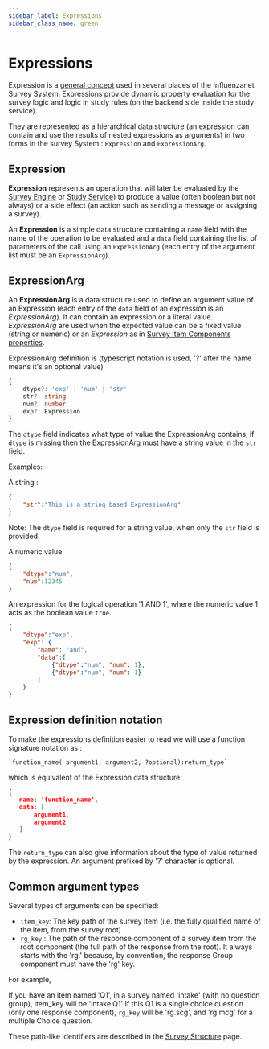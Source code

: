 ```yaml
---
sidebar_label: Expressions
sidebar_class_name: green
---
```

  
# Expressions

Expression is a [general concept](./concepts) used in several places of the Influenzanet Survey System.
Expressions provide dynamic property evaluation for the survey logic and logic in study rules (on the backend side inside the study service).

They are represented as a hierarchical data structure (an expression can contain and use the results of nested expressions as arguments) 
in two forms in the survey System : `Expression` and `ExpressionArg`.

## Expression

**Expression** represents an operation that will later be evaluated by the [Survey Engine](../survey-engine/) or [Study Service](../study-service/)) to produce a value (often boolean but not always) or a side effect (an action such as sending a message or assigning a survey).

An **Expression** is a simple data structure containing a `name` field with the name of the operation to be evaluated and a `data` field containing the list of parameters of the call using an `ExpressionArg` (each entry of the argument list must be an `ExpressionArg`).

## ExpressionArg

An **ExpressionArg** is a data structure used to define an argument value of an Expression (each entry of the `data` field of an expression is an *ExpressionArg*). It can contain an expression or a literal value.
*ExpressionArg* are used when the expected value can be a fixed value (string or numeric) or an *Expression* as in [Survey Item Components properties](../survey-engine/components/overview).

ExpressionArg definition is (typescript notation is used, '?' after the name means it's an optional value)
```ts
{
    dtype?: 'exp' | 'num' | 'str'
    str?: string
    num?: number
    exp?: Expression
}

````

The `dtype` field indicates what type of value the ExpressionArg contains, if `dtype` is missing then the ExpressionArg must have a string value in the `str` field.

Examples:

A string :
```json
{
    "str":"This is a string based ExpressionArg"
}
```

Note: The `dtype` field is required for a string value, when only the `str` field is provided.

A numeric value
```json
{
    "dtype":"num",
    "num":12345
}
```

An expression for the logical operation '1 AND 1', where the numeric value 1 acts as the boolean value `true`.
```json
{
    "dtype":"exp",
    "exp": {
        "name": "and",
        "data":[
            {"dtype":"num", "num": 1},
            {"dtype":"num", "num": 1}
        ]
    }
}
```

## Expression definition notation

To make the expressions definition easier to read we will use a function signature notation as :

```
`function_name( argument1, argument2, ?optional):return_type`
```

 which is equivalent of the Expression data structure:


 ```json
{
    name: 'function_name',
    data: [
        argument1,
        argument2
    ]
}

 ```

The `return_type` can also give information about the type of value returned by the expression.
An argument prefixed by '?' character is optional.

## Common argument types

Several types of arguments can be specified:

- `item_key`: The key path of the survey item (i.e. the fully qualified name of the item, from the survey root)
- `rg_key` : The path of the response component of a survey item from the root component (the full path of the response from the root). It always starts with the 'rg.' because, by convention, the response Group component must have the 'rg' key.

For example,

If you have an item named 'Q1', in a survey named 'intake' (with no question group), item_key will be 'intake.Q1'
If this Q1 is a single choice question (only one response component), `rg_key` will be 'rg.scg', and 'rg.mcg' for a multiple Choice question.

These path-like identifiers are described in the [Survey Structure](../survey-engine/structure) page.
